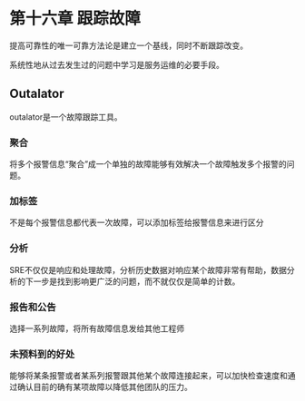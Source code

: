 # 第十六章 跟踪故障

提高可靠性的唯一可靠方法论是建立一个基线，同时不断跟踪改变。

系统性地从过去发生过的问题中学习是服务运维的必要手段。

## Outalator

outalator是一个故障跟踪工具。

### 聚合

将多个报警信息“聚合”成一个单独的故障能够有效解决一个故障触发多个报警的问题。

### 加标签

不是每个报警信息都代表一次故障，可以添加标签给报警信息来进行区分

### 分析

SRE不仅仅是响应和处理故障，分析历史数据对响应某个故障非常有帮助，数据分析的下一步是找到影响更广泛的问题，而不就仅仅是简单的计数。

### 报告和公告

选择一系列故障，将所有故障信息发给其他工程师

### 未预料到的好处

能够将某条报警或者某系列报警跟其他某个故障连接起来，可以加快检查速度和通过确认目前的确有某项故障以降低其他团队的压力。